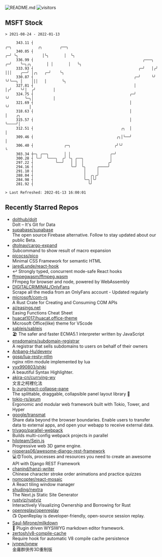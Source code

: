![README.md](https://github.com/Gerhut/Gerhut/workflows/README.md/badge.svg)
![visitors](https://visitors.vercel.app/Gerhut/Gerhut?token=8cf69d1f6813d272ef062726b6070c9be4ff72038cfe5a7ded7384a8da65d866)

## MSFT Stock

```
> 2021-08-24 - 2022-01-13

     343.11 ┤                                                            ╭─╮            ╭╮        ╭──╮           
     340.05 ┤                                                          ╭─╯ ╰╮           │╰╮       │  ╰╮          
     336.99 ┤                                                  ╭───╮ ╭─╯    ╰─╮╭╮       │ │       │   ╰╮         
     333.93 ┤                                                ╭─╯   │╭╯        │││    ╭──╯ │╭╮   ╭─╯    ╰╮        
     330.87 ┤                                              ╭─╯     ╰╯         ╰╯╰──╮ │    │││   │       ╰╮       
     327.81 ┤                                              │                       │╭╯    ╰╯│  ╭╯        │       
     324.75 ┤                                            ╭─╯                       ╰╯       ╰─╮│         │       
     321.69 ┤                                            │                                    ╰╯         │       
     318.63 ┤                                            │                                               │    ╭╮ 
     315.57 ┤                                            │                                               ╰────╯│ 
     312.51 ┤                                        ╭╮  │                                                     │ 
     309.46 ┤                                      ╭╮│╰──╯                                                     │ 
     306.40 ┤              ╭─╮                    ╭╯╰╯                                                         ╰ 
     303.34 ┼─╮ ╭──╮       │ │                  ╭─╯                                                              
     300.28 ┤ ╰─╯  ╰───╮  ╭╯ ╰╮ ╭──╮            │                                                                
     297.22 ┤          ╰──╯   │ │  │           ╭╯                                                                
     294.16 ┤                 ╰─╯  ╰╮     ╭────╯                                                                 
     291.10 ┤                       │     │                                                                      
     288.04 ┤                       │  ╭╮╭╯                                                                      
     284.98 ┤                       ╰─╮│╰╯                                                                       
     281.92 ┤                         ╰╯                                                                         

> Last Refreshed: 2022-01-13 16:00:01
```

## Recently Starred Repos

- [dolthub/dolt](https://github.com/dolthub/dolt)  
  Dolt – It's Git for Data
- [supabase/supabase](https://github.com/supabase/supabase)  
  The open source Firebase alternative. Follow to stay updated about our public Beta.
- [dtolnay/cargo-expand](https://github.com/dtolnay/cargo-expand)  
  Subcommand to show result of macro expansion
- [picocss/pico](https://github.com/picocss/pico)  
  Minimal CSS Framework for semantic HTML
- [jaredLunde/react-hook](https://github.com/jaredLunde/react-hook)  
  ↩ Strongly typed, concurrent mode-safe React hooks
- [ffmpegwasm/ffmpeg.wasm](https://github.com/ffmpegwasm/ffmpeg.wasm)  
  FFmpeg for browser and node, powered by WebAssembly
- [DIGITALCRIMINAL/OnlyFans](https://github.com/DIGITALCRIMINAL/OnlyFans)  
  Scrape all the media from an OnlyFans account - Updated regularly
- [microsoft/com-rs](https://github.com/microsoft/com-rs)  
  A Rust Crate for Creating and Consuming COM APIs
- [ai/easings.net](https://github.com/ai/easings.net)  
  Easing Functions Cheat Sheet
- [huacat1017/huacat.office-theme](https://github.com/huacat1017/huacat.office-theme)  
  Microsoft Office(like) theme for VScode
- [sablejs/sablejs](https://github.com/sablejs/sablejs)  
  🏖️ The safer and faster ECMA5.1 interpreter written by JavaScript
- [ensdomains/subdomain-registrar](https://github.com/ensdomains/subdomain-registrar)  
  A registrar that sells subdomains to users on behalf of their owners
- [Anbang-Hu/devenv](https://github.com/Anbang-Hu/devenv)  
- [gosp/lua-resty-ntlm](https://github.com/gosp/lua-resty-ntlm)  
  nginx ntlm module implemented by lua
- [yyx990803/shiki](https://github.com/yyx990803/shiki)  
  A beautiful Syntax Highlighter.
- [akira-cn/currying-wy](https://github.com/akira-cn/currying-wy)  
  文言之柯裡化法
- [b-zurg/react-collapse-pane](https://github.com/b-zurg/react-collapse-pane)  
  The splittable, draggable, collapsible panel layout library 🎉
- [tokio-rs/axum](https://github.com/tokio-rs/axum)  
  Ergonomic and modular web framework built with Tokio, Tower, and Hyper
- [google/transmat](https://github.com/google/transmat)  
  Share data beyond the browser boundaries. Enable users to transfer data to external apps, and open your webapp to receive external data.
- [trivago/parallel-webpack](https://github.com/trivago/parallel-webpack)  
  Builds multi-config webpack projects in parallel
- [hiloteam/Sein.js](https://github.com/hiloteam/Sein.js)  
  Progressive web 3D game engine.
- [nioperas06/awesome-django-rest-framework](https://github.com/nioperas06/awesome-django-rest-framework)  
   💻😍Tools, processes and resources you need to create an awesome API with Django REST Framework
- [chanind/hanzi-writer](https://github.com/chanind/hanzi-writer)  
  Chinese character stroke order animations and practice quizzes
- [nomcopter/react-mosaic](https://github.com/nomcopter/react-mosaic)  
  A React tiling window manager
- [shuding/nextra](https://github.com/shuding/nextra)  
  The Next.js Static Site Generator
- [rustviz/rustviz](https://github.com/rustviz/rustviz)  
  Interactively Visualizing Ownership and Borrowing for Rust
- [openreplay/openreplay](https://github.com/openreplay/openreplay)  
  :tv: OpenReplay is developer-friendly, open-source session replay.
- [Saul-Mirone/milkdown](https://github.com/Saul-Mirone/milkdown)  
  🍼 Plugin driven WYSIWYG  markdown editor framework.
- [zertosh/v8-compile-cache](https://github.com/zertosh/v8-compile-cache)  
  Require hook for automatic V8 compile cache persistence
- [jynew/jynew](https://github.com/jynew/jynew)  
  金庸群侠传3D重制版
